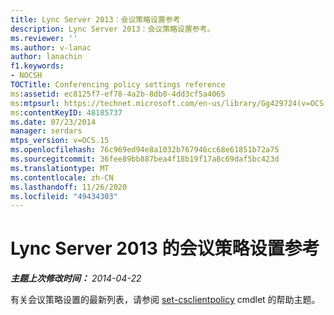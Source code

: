 ```yaml
---
title: Lync Server 2013：会议策略设置参考
description: Lync Server 2013：会议策略设置参考。
ms.reviewer: ''
ms.author: v-lanac
author: lanachin
f1.keywords:
- NOCSH
TOCTitle: Conferencing policy settings reference
ms:assetid: ec8125f7-ef78-4a2b-8db0-4dd3cf5a4065
ms:mtpsurl: https://technet.microsoft.com/en-us/library/Gg429724(v=OCS.15)
ms:contentKeyID: 48185737
ms.date: 07/23/2014
manager: serdars
mtps_version: v=OCS.15
ms.openlocfilehash: 76c969ed94e8a1032b767946cc68e61851b72a75
ms.sourcegitcommit: 36fee89bb887bea4f18b19f17a8c69daf5bc423d
ms.translationtype: MT
ms.contentlocale: zh-CN
ms.lasthandoff: 11/26/2020
ms.locfileid: "49434303"
---
```

# <a name="conferencing-policy-settings-reference-for-lync-server-2013"></a>Lync Server 2013 的会议策略设置参考

<div data-xmlns="http://www.w3.org/1999/xhtml">

<div class="topic" data-xmlns="http://www.w3.org/1999/xhtml" data-msxsl="urn:schemas-microsoft-com:xslt" data-cs="https://msdn.microsoft.com/">

<div data-asp="https://msdn2.microsoft.com/asp">



</div>

<div id="mainSection">

<div id="mainBody">

<span> </span>

_**主题上次修改时间：** 2014-04-22_

有关会议策略设置的最新列表，请参阅 [set-csclientpolicy](https://docs.microsoft.com/powershell/module/skype/Set-CsClientPolicy) cmdlet 的帮助主题。

</div>

<span> </span>

</div>

</div>

</div>

